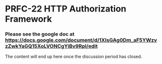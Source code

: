 PRFC-22 HTTP Authorization Framework
====================

### Please see the google doc at https://docs.google.com/document/d/1XIsGAg0Dm_aF5YWzvzZwkYaGQ15XoLVONCgYiBv9RpI/edit

The content will end up here once the discussion period has closed.
